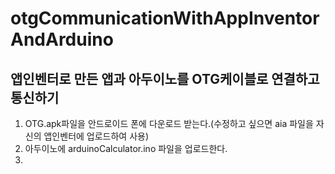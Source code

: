 # otgCommunicationWithAppInventorAndArduino
## 앱인벤터로 만든 앱과 아두이노를 OTG케이블로 연결하고 통신하기
1. OTG.apk파일을 안드로이드 폰에 다운로드 받는다.(수정하고 싶으면 aia 파일을 자신의 앱인벤터에 업로드하여 사용)
2. 아두이노에 arduinoCalculator.ino 파일을 업로드한다. 
3. 
